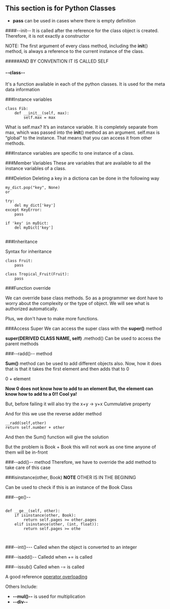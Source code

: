 ## This section is for Python Classes


*  **pass** can be used in cases where there is empty definition


####--init--
It is called after the reference for the class object is created. Therefore, it is not exactly a constructor

NOTE: The first argument of every class method, including the __init__() method, is always a reference to the current instance of the class.

#####AND BY CONVENTION IT IS CALLED SELF

#### --class--
It's a function available in each of the python classes. It is used for the meta data information

###Instance variables

````
class Fib:
    def __init__(self, max):
        self.max = max 

````
What is self.max? It’s an instance variable. It is completely separate from max, which was passed into the __init__() method as an argument. self.max is “global” to the instance. That means that you can access it from other methods.

###Instance variables are specific to one instance of a class.


###Member Variables
These are variables that are available to all the instance variables of a class.


###Deletion
Deleting a key in a dictiona can be done in the following way

````
my_dict.pop("key", None)
or

try:
	del my_dict['key']
except KeyError:
	pass
	
if 'key' in myDict:
    del myDict['key']
	

````

###Inheritance

Syntax for inheritance

````
class Fruit:
	pass

class Tropical_Fruit(Fruit):
	pass

````

###Function override

We can override base class methods. So as a programmer we dont have to worry about the complexity or the type of object. We will see what is authorized automatically.

Plus, we don't have to make more functions.


###Access Super
We can access the super class with the **super()** method

**super(DERIVED CLASS NAME, self)** .method()
Can be used to access the parent methods


###--radd()-- method

**Sum()** method can be used to add different objects also.
Now, how it does that is that it takes the first element and then adds that to 0

0 + element

**Now 0 does not know how to add to an element
But, the element can know how to add to a 0!! Cool ya!**

But, before failing it will also try the x+y -> y+x Cummulative property

And for this we use the reverse adder method

```
__radd(self,other)
return self.number + other 

```

And then the Sum() function will give the solution

But the problem is Book + Book this will not work as one time anyone of them will be in-front 

###--add()-- method
Therefore, we have to override the add method to take care of this case


###isinstance(other, Book)
**NOTE** OTHER IS IN THE BEGINING 

Can be used to check if this is an instance of the Book Class


###--ge()--
````

def __ge__(self, other):
    if isinstance(other, Book):
        return self.pages >= other.pages
    elif isinstance(other, (int, float)):
        return self.pages >= othe



````

###--int()---
Called when the object is converted to an integer

###--isadd()--
Calledd when += is called

###--issub()
Called when -= is called


A good reference [operator overloading](http://blog.teamtreehouse.com/operator-overloading-python)


Others Include:

*  **--mul()--** is used for multiplication
*  **--div--** 



 



 
